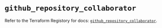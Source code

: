 # `github_repository_collaborator`

Refer to the Terraform Registory for docs: [`github_repository_collaborator`](https://registry.terraform.io/providers/integrations/github/5.28.1/docs/resources/repository_collaborator).
